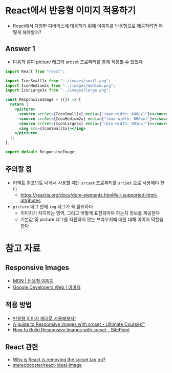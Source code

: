 # React에서 반응형 이미지 적용하기

- React에서 다양한 디바이스에 대응하기 위해 이미지를 반응형으로 제공하려면 어떻게 해야할까?

## Answer 1

- 다음과 같이 picture 태그와 srcset 프로퍼티를 통해 적용할 수 있었다

```jsx
import React from "react";

import IconSmall1x from "../images/small.png";
import IconMedium2x from "../images/medium.png";
import IconLarge3x from "../images/large.png";

const ResponsiveImage = ({}) => {
  return (
    <picture>
      <source srcSet={IconSmall1x} media={"(max-width: 400px)"}></source>
      <source srcSet={IconMedium2x} media={"(max-width: 800px)"}></source>
      <source srcSet={IconLarge3x} media={"(min-width: 801px)"}></source>
      <img src={IconSmall1x}></img>
    </picture>
  );
};

export default ResponsiveImage;
```

## 주의할 점

- 리액트 컴포넌트 내에서 사용할 때는 `srcset` 프로퍼티를 `srcSet` 으로 사용해야 한다
    - <https://reactjs.org/docs/dom-elements.html#all-supported-html-attributes>
- `picture` 태그 안에 `img` 태그가 꼭 필요하다
    - 이미지가 차지하는 영역, 그리고 어떻게 표현되어야 하는지 정보를 제공한다
    - 기본값 및 picture 태그를 지원하지 않는 브라우저에 대한 대체 이미지 역할을 한다

# 참고 자료

## Responsive Images

- [MDN | 반응형 이미지](https://developer.mozilla.org/ko/docs/Learn/HTML/Multimedia_and_embedding/Responsive_images)
- [Google Developers Web | 이미지](https://developers.google.com/web/fundamentals/design-and-ux/responsive/images?hl=ko)

## 적용 방법

- [반응형 이미지 제대로 사용해보자!](https://velog.io/@jerrynim_/반응형-이미지-제대로-사용하기)
- [A guide to Responsive images with srcset - Ultimate Courses™](https://ultimatecourses.com/blog/a-guide-to-responsive-images-with-srcset)
- [How to Build Responsive Images with srcset - SitePoint](https://www.sitepoint.com/how-to-build-responsive-images-with-srcset/)

## React 관련

- [Why is React.js removing the srcset tag on?](https://stackoverflow.com/questions/34695899/why-is-react-js-removing-the-srcset-tag-on-img)
- [stereobooster/react-ideal-image](https://github.com/stereobooster/react-ideal-image/blob/master/introduction.md)
